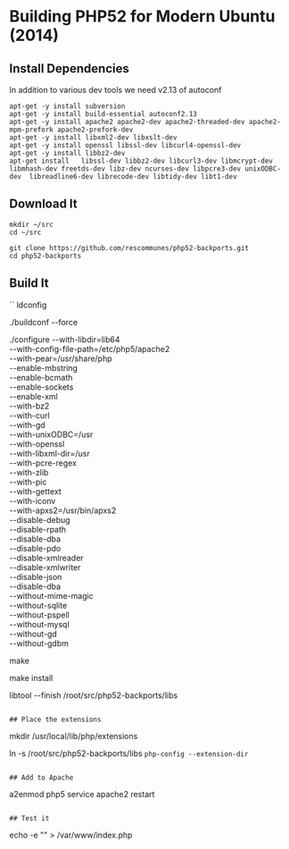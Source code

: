 # Building PHP52 for Modern Ubuntu (2014)

## Install Dependencies

In addition to various dev tools we need v2.13 of autoconf 
 

```
apt-get -y install subversion
apt-get -y install build-essential autoconf2.13 
apt-get -y install apache2 apache2-dev apache2-threaded-dev apache2-mpm-prefork apache2-prefork-dev 
apt-get -y install libxml2-dev libxslt-dev
apt-get -y install openssl libssl-dev libcurl4-openssl-dev
apt-get -y install libbz2-dev
apt-get install   libssl-dev libbz2-dev libcurl3-dev libmcrypt-dev libmhash-dev freetds-dev libz-dev ncurses-dev libpcre3-dev unixODBC-dev  libreadline6-dev librecode-dev libtidy-dev libt1-dev

```

## Download It

```
mkdir ~/src
cd ~/src

git clone https://github.com/rescommunes/php52-backports.git
cd php52-backports
```

## Build It

``
ldconfig

./buildconf --force

./configure --with-libdir=lib64 \
  --with-config-file-path=/etc/php5/apache2 \
  --with-pear=/usr/share/php \
  --enable-mbstring \
  --enable-bcmath \
  --enable-sockets \
  --enable-xml \
  --with-bz2 \
  --with-curl \
  --with-gd \
  --with-unixODBC=/usr \
  --with-openssl \
  --with-libxml-dir=/usr \
  --with-pcre-regex \
  --with-zlib \
  --with-pic  \
  --with-gettext \
  --with-iconv \
  --with-apxs2=/usr/bin/apxs2 \
  --disable-debug \
  --disable-rpath \
  --disable-dba \
  --disable-pdo \
  --disable-xmlreader \
  --disable-xmlwriter \
  --disable-json \
  --disable-dba \
  --without-mime-magic \
  --without-sqlite \
  --without-pspell \
  --without-mysql \
  --without-gd \
  --without-gdbm
  

make 

make install

libtool --finish /root/src/php52-backports/libs

```

## Place the extensions

```
mkdir /usr/local/lib/php/extensions

ln -s /root/src/php52-backports/libs `php-config --extension-dir`

```

## Add to Apache

```
a2enmod php5
service apache2 restart
```

## Test it

```
echo -e "<?php\n\tphpinfo();\n?>" >  /var/www/index.php

```
